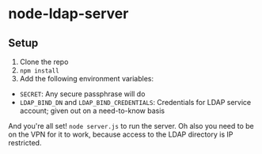# node-ldap-server
## Setup
1. Clone the repo
2. `npm install`
3. Add the following environment variables:
  * `SECRET`: Any secure passphrase will do
  * `LDAP_BIND_DN` and `LDAP_BIND_CREDENTIALS`: Credentials for LDAP service account; given out on a need-to-know basis

And you're all set! `node server.js` to run the server. Oh also you need to be on the VPN for it to work, because access to the LDAP directory is IP restricted.
